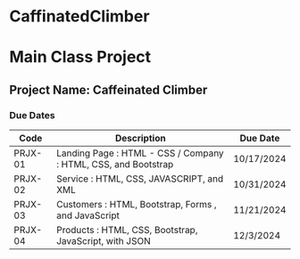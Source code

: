 # CaffinatedClimber

# Main Class Project 
## Project Name: Caffeinated Climber
### Due Dates
| Code | Description | Due Date |
| ------- | --------------------------------------- | ----------- |
| PRJX-01 | Landing Page : HTML - CSS / Company : HTML, CSS, and Bootstrap | 10/17/2024 |
| PRJX-02 | Service : HTML, CSS, JAVASCRIPT, and XML | 10/31/2024 |
| PRJX-03 | Customers : HTML, Bootstrap, Forms , and JavaScript | 11/21/2024 |
| PRJX-04 | Products : HTML, CSS, Bootstrap, JavaScript, with JSON | 12/3/2024 |
